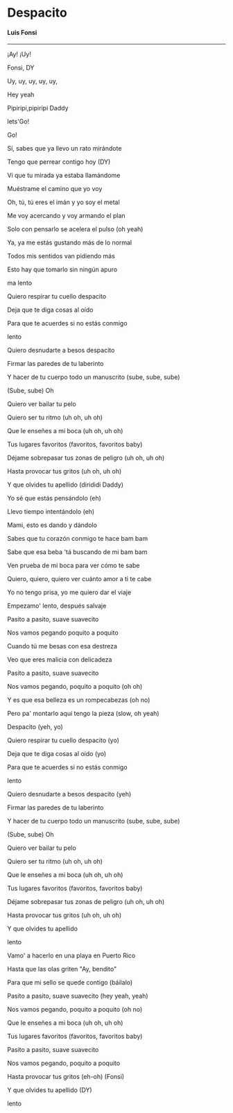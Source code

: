 # Despacito
#### Luis Fonsi
---

¡Ay! ¡Uy!

Fonsi, DY

Uy, uy, uy, uy, uy,

Hey yeah

Pipiripi,pipiripi Daddy

lets'Go!

Go!

Sí, sabes que ya llevo un rato mirándote

Tengo que perrear contigo hoy (DY)

Vi que tu mirada ya estaba llamándome

Muéstrame el camino que yo voy

Oh, tú, tú eres el imán y yo soy el metal

Me voy acercando y voy armando el plan

Solo con pensarlo se acelera el pulso (oh yeah)

Ya, ya me estás gustando más de lo normal

Todos mis sentidos van pidiendo más

Esto hay que tomarlo sin ningún apuro

ma lento

Quiero respirar tu cuello despacito

Deja que te diga cosas al oído

Para que te acuerdes si no estás conmigo

lento

Quiero desnudarte a besos despacito

Firmar las paredes de tu laberinto

Y hacer de tu cuerpo todo un manuscrito (sube, sube, sube)

(Sube, sube) Oh

Quiero ver bailar tu pelo

Quiero ser tu ritmo (uh oh, uh oh)

Que le enseñes a mi boca (uh oh, uh oh)

Tus lugares favoritos (favoritos, favoritos baby)

Déjame sobrepasar tus zonas de peligro (uh oh, uh oh)

Hasta provocar tus gritos (uh oh, uh oh)

Y que olvides tu apellido (dirididi Daddy)

Yo sé que estás pensándolo (eh)

Llevo tiempo intentándolo (eh)

Mami, esto es dando y dándolo

Sabes que tu corazón conmigo te hace bam bam

Sabe que esa beba 'tá buscando de mi bam bam

Ven prueba de mi boca para ver cómo te sabe

Quiero, quiero, quiero ver cuánto amor a ti te cabe

Yo no tengo prisa, yo me quiero dar el viaje

Empezamo' lento, después salvaje

Pasito a pasito, suave suavecito

Nos vamos pegando poquito a poquito

Cuando tú me besas con esa destreza

Veo que eres malicia con delicadeza

Pasito a pasito, suave suavecito

Nos vamos pegando, poquito a poquito (oh oh)

Y es que esa belleza es un rompecabezas (oh no)

Pero pa' montarlo aquí tengo la pieza (slow, oh yeah)

Despacito (yeh, yo)

Quiero respirar tu cuello despacito (yo)

Deja que te diga cosas al oído (yo)

Para que te acuerdes si no estás conmigo

lento

Quiero desnudarte a besos despacito (yeh)

Firmar las paredes de tu laberinto

Y hacer de tu cuerpo todo un manuscrito (sube, sube, sube)

(Sube, sube) Oh

Quiero ver bailar tu pelo

Quiero ser tu ritmo (uh oh, uh oh)

Que le enseñes a mi boca (uh oh, uh oh)

Tus lugares favoritos (favoritos, favoritos baby)

Déjame sobrepasar tus zonas de peligro (uh oh, uh oh)

Hasta provocar tus gritos (uh oh, uh oh)

Y que olvides tu apellido

lento

Vamo' a hacerlo en una playa en Puerto Rico

Hasta que las olas griten "Ay, bendito"

Para que mi sello se quede contigo (báilalo)

Pasito a pasito, suave suavecito (hey yeah, yeah)

Nos vamos pegando, poquito a poquito (oh no)

Que le enseñes a mi boca (uh oh, uh oh)

Tus lugares favoritos (favoritos, favoritos baby)

Pasito a pasito, suave suavecito

Nos vamos pegando, poquito a poquito

Hasta provocar tus gritos (eh-oh) (Fonsi)

Y que olvides tu apellido (DY)

lento

